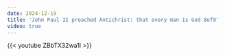 ```yaml
---
date: 2024-12-19
title: 'John Paul II preached Antichrist: that every man is God 8of9'
video: true
---
```



{{< youtube ZBbTX32wa1I >}}
